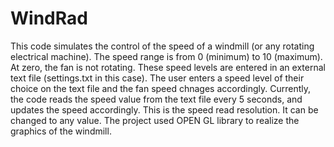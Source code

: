 # WindRad
This code simulates the control of the speed of a windmill (or any rotating electrical machine). The speed range is from 0 (minimum) to 10 (maximum). At zero, the fan is not rotating. These speed levels are entered in an external text file (settings.txt in this case). The user enters a speed level of their choice on the text file and the fan speed chnages accordingly. Currently, the code reads the speed value from the text file every 5 seconds, and updates the speed accordingly. This is the speed read resolution. It can be changed to any value. The project used OPEN GL library to realize the graphics of the windmill.
